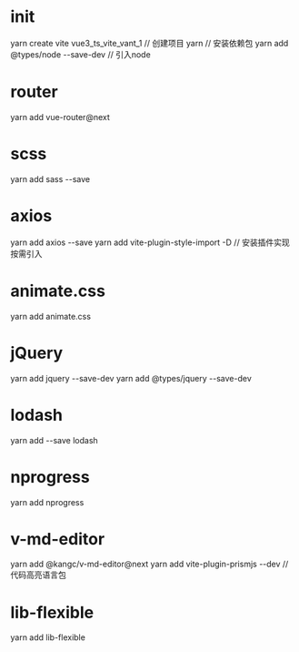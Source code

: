 # init
yarn create vite vue3_ts_vite_vant_1    // 创建项目
yarn    // 安装依赖包
yarn add @types/node --save-dev    // 引入node

# router
yarn add vue-router@next

# scss
yarn add sass --save

# axios
yarn add axios --save
yarn add vite-plugin-style-import -D  // 安装插件实现按需引入

# animate.css
yarn add animate.css

# jQuery
yarn add jquery --save-dev
yarn add @types/jquery --save-dev

# lodash
yarn add --save lodash

# nprogress
yarn add nprogress

# v-md-editor
yarn add @kangc/v-md-editor@next
yarn add vite-plugin-prismjs --dev // 代码高亮语言包

# lib-flexible
yarn add lib-flexible